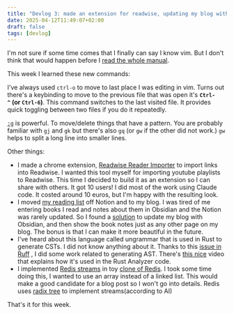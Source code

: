 ```yaml
---
title: "Devlog 3: made an extension for readwise, updating my blog with obisidian, learning about ungrammar and code generation"
date: 2025-04-12T11:49:07+02:00
draft: false
tags: [devlog] 
---
```


I'm not sure if some time comes that I finally can say I know vim. But I don't think that would happen before I [read the whole manual](https://www.youtube.com/watch?v=rT-fbLFOCy0).

This week I learned these new commands:

I've always used `ctrl-o` to move to last place I was editing in vim. Turns out there's a keybinding to move to the previous file that was open it's  **`Ctrl-^` (or `Ctrl-6`)**.
This command switches to the last visited file.
It provides quick toggling between two files if you do it repeatedly.

[`:g`](https://vim.fandom.com/wiki/Power_of_g) is powerful. To move/delete things that have a pattern.
You are probably familiar with `gj` and `gk` but there's also `gq` (or `gw` if the other did not work.) `gw` helps to split a long line into smaller lines.

Other things:

- I made a chrome extension, [Readwise Reader Importer](https://chromewebstore.google.com/detail/readwise-reader-importer/biaidjfcmkeeiidenndhkdaldkljaipi?authuser=1&hl=en) to import links into Readwise. I wanted this tool myself for importing youtube playlists to Readwise. This time I decided to build it as an extension so I can share with others. It got 10 users! I did most of the work using Claude code. It costed around 10 euros, but I'm happy with the resulting look.
- I moved [my reading list](https://glyphack.com/reading-list/) off Notion and to my blog. I was tired of me entering books I read and notes about them in Obsidian and the Notion was rarely updated. So I found a [solution](https://glyphack.com/blog/ob/) to update my blog with Obsidian, and then show the book notes just as any other page on my blog. The bonus is that I can make it more beautiful in the future.
- I've heard about this language called ungrammar that is used in Rust to generate CSTs. I did not know anything about it. Thanks to this [issue in Ruff](https://github.com/astral-sh/ruff/issues/15655) , I did some work related to generating AST. There's [this nice](https://www.youtube.com/watch?v=EIXb9mX_o9s) video that explains how it's used in the Rust Analyzer code.
- I implemented [Redis streams](https://redis.io/docs/latest/develop/data-types/streams/) in toy [clone of Redis](https://github.com/Glyphack/redis-clone). I took some time doing this, I wanted to use an array instead of a linked list. This would make a good candidate for a blog post so I won't go into details. Redis uses [radix tree](https://en.wikipedia.org/wiki/Radix_tree#:~:text=In%20computer%20science%2C%20a%20radix,is%20merged%20with%20its%20parent.) to implement streams(according to AI)

That's it for this week.
